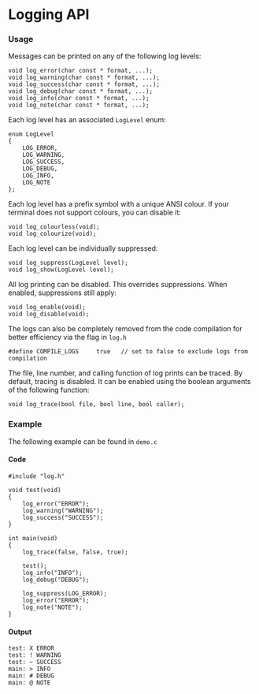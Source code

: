 # Logging API

### Usage

Messages can be printed on any of the following log levels:

```
void log_error(char const * format, ...);
void log_warning(char const * format, ...);
void log_success(char const * format, ...);
void log_debug(char const * format, ...);
void log_info(char const * format, ...);
void log_note(char const * format, ...);
```

Each log level has an associated `LogLevel` enum:

```
enum LogLevel
{
	LOG_ERROR,
	LOG_WARNING,
	LOG_SUCCESS,
	LOG_DEBUG,
	LOG_INFO,
	LOG_NOTE
};
```

Each log level has a prefix symbol with a unique ANSI colour.  If your terminal does not support colours, you can disable it:

```
void log_colourless(void);
void log_colourize(void);
```

Each log level can be individually suppressed:

```
void log_suppress(LogLevel level);
void log_show(LogLevel level);
```

All log printing can be disabled.  This overrides suppressions.  When enabled, suppressions still apply:

```
void log_enable(void);
void log_disable(void);
```

The logs can also be completely removed from the code compilation for better efficiency via the flag in `log.h`

```
#define COMPILE_LOGS     true   // set to false to exclude logs from compilation
```

The file, line number, and calling function of log prints can be traced.
By default, tracing is disabled.  It can be enabled using the boolean arguments of the following function:

```
void log_trace(bool file, bool line, bool caller);
```

### Example

The following example can be found in `demo.c`

#### Code

```
#include "log.h"

void test(void)
{
	log_error("ERROR");
	log_warning("WARNING");
	log_success("SUCCESS");
}

int main(void)
{
	log_trace(false, false, true);

	test();
	log_info("INFO");
	log_debug("DEBUG");

	log_suppress(LOG_ERROR);
	log_error("ERROR");
	log_note("NOTE");
}
```

#### Output

```
test: X ERROR
test: ! WARNING
test: ~ SUCCESS
main: > INFO
main: # DEBUG
main: @ NOTE
```
